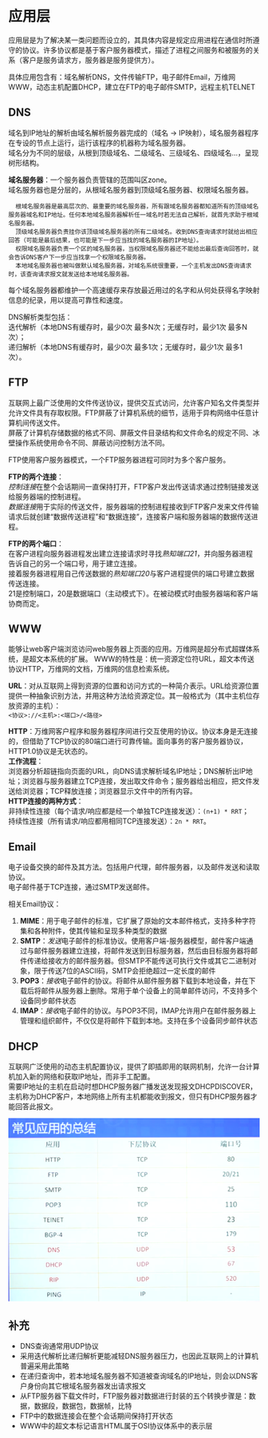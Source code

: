 # 应用层

应用层是为了解决某一类问题而设立的，其具体内容是规定应用进程在通信时所遵守的协议。许多协议都是基于客户服务器模式，描述了进程之间服务和被服务的关系（客户是服务请求方，服务器是服务提供方）。  

具体应用包含有：域名解析DNS，文件传输FTP，电子邮件Email，万维网WWW，动态主机配置DHCP，建立在FTP的电子邮件SMTP，远程主机TELNET

## DNS

域名到IP地址的解析由域名解析服务器完成的（域名 -> IP映射），域名服务器程序在专设的节点上运行，运行该程序的机器称为域名服务器。  
域名分为不同的层级，从根到顶级域名、二级域名、三级域名、四级域名...，呈现树形结构。

**域名服务器**：一个服务器负责管辖的范围叫区zone。  
域名服务器也是分层的，从根域名服务器到顶级域名服务器、权限域名服务器。

      根域名服务器是最高层次的、最重要的域名服务器，所有跟域名服务器都知道所有的顶级域名服务器域名和IP地址。任何本地域名服务器解析任一域名时若无法自己解析，就首先求助于根域名服务器。
      顶级域名服务器负责挂你该顶级域名服务器的所有二级域名。收到DNS查询请求时就给出相应回答（可能是最后结果，也可能是下一步应当找的域名服务器的IP地址）。
      权限域名服务器负责一个区的域名服务器，当权限域名服务器还不能给出最后查询回答时，就会告诉DNS客户下一步应当找拿一个权限域名服务器。
      本地域名服务器也被叫做默认域名服务器，对域名系统很重要，一个主机发出DNS查询请求时，该查询请求报文就发送给本地域名服务器。

每个域名服务器都维护一个高速缓存来存放最近用过的名字和从何处获得名字映射信息的纪录，用以提高可靠性和速度。

DNS解析类型包括：  
迭代解析（本地DNS有缓存时，最少0次 最多N次；无缓存时，最少1次 最多N次）；  
递归解析（本地DNS有缓存时，最少0次 最多1次；无缓存时，最少1次 最多1次）。

## FTP

互联网上最广泛使用的文件传送协议，提供交互式访问，允许客户知名文件类型并允许文件具有存取权限。FTP屏蔽了计算机系统的细节，适用于异构网络中任意计算机间传送文件。  
屏蔽了计算机存储数据的格式不同、屏蔽文件目录结构和文件命名的规定不同、冰壁操作系统使用命令不同、屏蔽访问控制方法不同。  

FTP使用客户服务器模式，一个FTP服务器进程可同时为多个客户服务。

**FTP的两个连接**：  
*控制连接*在整个会话期间一直保持打开，FTP客户发出传送请求通过控制链接发送给服务器端的控制进程。  
*数据连接*用于实际的传送文件，服务器端的控制进程接收到FTP客户发来文件传输请求后就创建“数据传送进程”和“数据连接”，连接客户端和服务器端的数据传送进程。

**FTP的两个端口**：  
在客户进程向服务器进程发出建立连接请求时寻找*熟知端口21*，并向服务器进程告诉自己的另一个端口号，用于建立连接。  
接着服务器进程用自己传送数据的*熟知端口20*与客户进程提供的端口号建立数据传送连接。  
21是控制端口，20是数据端口（主动模式下）。在被动模式时由服务器端和客户端协商而定。

## WWW

能够让web客户端浏览访问web服务器上页面的应用。万维网是超分布式超媒体系统，是超文本系统的扩展。
WWW的特性是：统一资源定位符URL，超文本传送协议HTTP，万维网的文档，万维网的信息检索系统。

**URL**：对从互联网上得到资源的位置和访问方式的一种简介表示。URL给资源位置提供一种抽象识别方法，并用这种方法给资源定位。其一般格式为（其中主机位存放资源的主机）：  
`<协议>://<主机>:<端口>/<路径>`

**HTTP**：万维网客户程序和服务器程序间进行交互使用的协议。协议本身是无连接的，但借助了TCP协议的80端口进行可靠传输。面向事务的客户服务器协议，HTTP1.0协议是无状态的。  
**工作流程**：  
浏览器分析超链指向页面的URL，向DNS请求解析域名IP地址；DNS解析出IP地址；浏览器与服务器建立TCP连接，发出取文件命令；服务器给出相应，把文件发送给浏览器；TCP释放连接；浏览器显示文件中的所有内容。  
**HTTP连接的两种方式**：  
非持续性连接（每个请求/响应都是经一个单独TCP连接发送）：`(n+1) * RRT`；  
持续性连接（所有请求/响应都用相同TCP连接发送）：`2n * RRT`。

## Email

电子设备交换的邮件及其方法。包括用户代理，邮件服务器，以及邮件发送和读取协议。  
电子邮件基于TCP连接，通过SMTP发送邮件。

相关Email协议：

1. **MIME**：用于电子邮件的标准，它扩展了原始的文本邮件格式，支持多种字符集和各种附件，使其传输和呈现多种类型的数据
2. **SMTP**：*发送*电子邮件的标准协议。使用客户端-服务器模型，邮件客户端通过与邮件服务器建立连接，将邮件发送到目标服务器，然后由目标服务器将邮件传递给接收方的邮件服务器。但SMTP不能传送可执行文件或其它二进制对象，限于传送7位的ASCII码，SMTP会拒绝超过一定长度的邮件
3. **POP3**：*接收*电子邮件的协议。将邮件从邮件服务器下载到本地设备，并在下载后将邮件从服务器上删除。常用于单个设备上的简单邮件访问，不支持多个设备同步邮件状态
4. **IMAP**：*接收*电子邮件的协议。与POP3不同，IMAP允许用户在邮件服务器上管理和组织邮件，不仅仅是将邮件下载到本地。支持在多个设备同步邮件状态

## DHCP

互联网广泛使用的动态主机配置协议，提供了即插即用的联网机制，允许一台计算机加入新的网络和获取IP地址，而非手工配置。  
需要IP地址的主机在启动时想DHCP服务器广播发送发现报文DHCPDISCOVER，主机称为DHCP客户，本地网络上所有主机都能收到报文，但只有DHCP服务器才能回答此报文。  

![本地路径](01.png)

## 补充

- DNS查询通常用UDP协议
- 采用迭代解析比递归解析更能减轻DNS服务器压力，也因此互联网上的计算机普遍采用此策略
- 在递归查询中，若本地域名服务器不知道被查询域名的IP地址，则会以DNS客户身份向其它根域名服务器发出请求报文
- 从FTP服务器下载文件时，FTP服务器对数据进行封装的五个转换步骤是：数据，数据段，数据包，数据帧，比特
- FTP中的数据连接会在整个会话期间保持打开状态
- WWW中的超文本标记语言HTML属于OSI协议体系中的表示层
